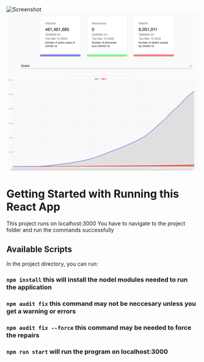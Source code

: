 ![Screenshot](CovidBanner.png)
![Screenshot](CovidReports.png)
![Screenshot](CovidGraph.png)

# Getting Started with Running this React App

This project runs on localhost:3000
You have to navigate to the project folder and run the commands successfully

## Available Scripts
In the project directory, you can run:

### `npm install` this will install the nodel modules needed to run the application

### `npm audit fix` this command may not be neccesary unless you get a warning or errors

### `npm audit fix --force` this command may be needed to force the repairs

### `npm run start` will run the program on localhost:3000


